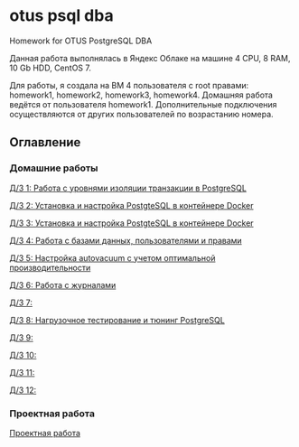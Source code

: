 # otus psql dba
Homework for OTUS PostgreSQL DBA

Данная работа выполнялась в Яндекс Облаке на машине
4 CPU, 8 RAM, 10 Gb HDD, CentOS 7.

Для работы, я создала на ВМ 4 пользователя с root правами: 
homework1, homework2, homework3, homework4.
Домашняя работа ведётся от пользователя homework1. 
Дополнительные подключения осуществляются от других пользователей по возрастанию номера.

## Оглавление

### Домашние работы

[Д/З 1: Работа с уровнями изоляции транзакции в PostgreSQL](homework/hw1.md)

[Д/З 2: Установка и настройка PostgteSQL в контейнере Docker](homework/hw2.md)

[Д/З 3: Установка и настройка PostgteSQL в контейнере Docker](homework/hw3.md)

[Д/З 4: Работа с базами данных, пользователями и правами](homework/hw4.md)

[Д/З 5: Настройка autovacuum с учетом оптимальной производительности](homework/hw5.md)

[Д/З 6: Работа с журналами](homework/hw6.md)

[Д/З 7: ](homework/hw7.md)

[Д/З 8: Нагрузочное тестирование и тюнинг PostgreSQL](homework/hw8.md)

[Д/З 9: ](homework/hw9.md)

[Д/З 10: ](homework/hw10.md)

[Д/З 11: ](homework/hw11.md)

[Д/З 12: ](homework/hw12.md)

### Проектная работа

[Проектная работа](exam/exam_report.md)
